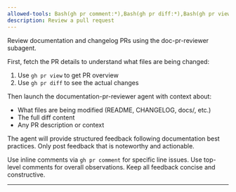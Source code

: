```yaml
---
allowed-tools: Bash(gh pr comment:*),Bash(gh pr diff:*),Bash(gh pr view:*)
description: Review a pull request
---
```


Review documentation and changelog PRs using the doc-pr-reviewer subagent.

First, fetch the PR details to understand what files are being changed:
1. Use `gh pr view` to get PR overview
2. Use `gh pr diff` to see the actual changes

Then launch the documentation-pr-reviewer agent with context about:
- What files are being modified (README, CHANGELOG, docs/, etc.)
- The full diff content
- Any PR description or context

The agent will provide structured feedback following documentation best practices. Only post feedback that is noteworthy and actionable.

Use inline comments via `gh pr comment` for specific line issues.
Use top-level comments for overall observations.
Keep all feedback concise and constructive.

---
